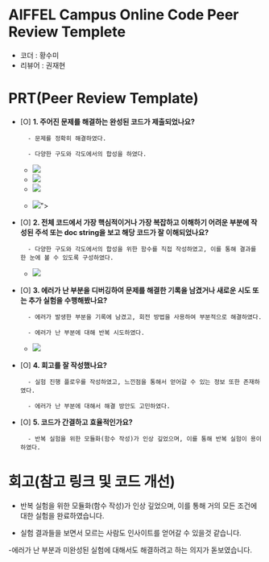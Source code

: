 # AIFFEL Campus Online Code Peer Review Templete
- 코더 : 황수미
- 리뷰어 : 권재현


# PRT(Peer Review Template)
- [O]  **1. 주어진 문제를 해결하는 완성된 코드가 제출되었나요?**
 
        - 문제를 정확히 해결하였다.
  
        - 다양한 구도와 각도에서의 합성을 하였다.

  - <img src ="https://private-user-images.githubusercontent.com/145317142/432569984-9a03dbee-c5da-4821-a19e-95d2841cb8a0.png?jwt=eyJhbGciOiJIUzI1NiIsInR5cCI6IkpXVCJ9.eyJpc3MiOiJnaXRodWIuY29tIiwiYXVkIjoicmF3LmdpdGh1YnVzZXJjb250ZW50LmNvbSIsImtleSI6ImtleTUiLCJleHAiOjE3NDQzNTA1MzksIm5iZiI6MTc0NDM1MDIzOSwicGF0aCI6Ii8xNDUzMTcxNDIvNDMyNTY5OTg0LTlhMDNkYmVlLWM1ZGEtNDgyMS1hMTllLTk1ZDI4NDFjYjhhMC5wbmc_WC1BbXotQWxnb3JpdGhtPUFXUzQtSE1BQy1TSEEyNTYmWC1BbXotQ3JlZGVudGlhbD1BS0lBVkNPRFlMU0E1M1BRSzRaQSUyRjIwMjUwNDExJTJGdXMtZWFzdC0xJTJGczMlMkZhd3M0X3JlcXVlc3QmWC1BbXotRGF0ZT0yMDI1MDQxMVQwNTQzNTlaJlgtQW16LUV4cGlyZXM9MzAwJlgtQW16LVNpZ25hdHVyZT1kOWFjYjg1YmNjYTdiMmM4NTE1Y2Q1ZWU2NTgzNTEzNDdlYTZlNzM3OGM2MjVkNjBiODY3ZWMwZGQ5YzM3MTQ2JlgtQW16LVNpZ25lZEhlYWRlcnM9aG9zdCJ9.8Nl0vM0ZbIM18LboC0GKV_wWFHsOB10NgI5QF2G7kYE">

  - <img src = "https://private-user-images.githubusercontent.com/145317142/432570002-aa016d64-dcfe-4401-975a-068568a6ac0f.png?jwt=eyJhbGciOiJIUzI1NiIsInR5cCI6IkpXVCJ9.eyJpc3MiOiJnaXRodWIuY29tIiwiYXVkIjoicmF3LmdpdGh1YnVzZXJjb250ZW50LmNvbSIsImtleSI6ImtleTUiLCJleHAiOjE3NDQzNTA1MzksIm5iZiI6MTc0NDM1MDIzOSwicGF0aCI6Ii8xNDUzMTcxNDIvNDMyNTcwMDAyLWFhMDE2ZDY0LWRjZmUtNDQwMS05NzVhLTA2ODU2OGE2YWMwZi5wbmc_WC1BbXotQWxnb3JpdGhtPUFXUzQtSE1BQy1TSEEyNTYmWC1BbXotQ3JlZGVudGlhbD1BS0lBVkNPRFlMU0E1M1BRSzRaQSUyRjIwMjUwNDExJTJGdXMtZWFzdC0xJTJGczMlMkZhd3M0X3JlcXVlc3QmWC1BbXotRGF0ZT0yMDI1MDQxMVQwNTQzNTlaJlgtQW16LUV4cGlyZXM9MzAwJlgtQW16LVNpZ25hdHVyZT1jZjY5NGQ5MWFmYzQ3MzkwMTI4N2Q4NGQxNzM4MWJlNjRiZThkMDk2Mzg1MjM0NTVlMzE3ZGVkNzlkNWRjOTFkJlgtQW16LVNpZ25lZEhlYWRlcnM9aG9zdCJ9.w1N4NFDRY4D7gxh0wF4SShD5sGD2x9a7-j-n0F-hTxA">

  - <img src = "https://private-user-images.githubusercontent.com/145317142/432570037-fdab4347-9d2c-4e01-bc0e-1038046c7c52.png?jwt=eyJhbGciOiJIUzI1NiIsInR5cCI6IkpXVCJ9.eyJpc3MiOiJnaXRodWIuY29tIiwiYXVkIjoicmF3LmdpdGh1YnVzZXJjb250ZW50LmNvbSIsImtleSI6ImtleTUiLCJleHAiOjE3NDQzNTA1MzksIm5iZiI6MTc0NDM1MDIzOSwicGF0aCI6Ii8xNDUzMTcxNDIvNDMyNTcwMDM3LWZkYWI0MzQ3LTlkMmMtNGUwMS1iYzBlLTEwMzgwNDZjN2M1Mi5wbmc_WC1BbXotQWxnb3JpdGhtPUFXUzQtSE1BQy1TSEEyNTYmWC1BbXotQ3JlZGVudGlhbD1BS0lBVkNPRFlMU0E1M1BRSzRaQSUyRjIwMjUwNDExJTJGdXMtZWFzdC0xJTJGczMlMkZhd3M0X3JlcXVlc3QmWC1BbXotRGF0ZT0yMDI1MDQxMVQwNTQzNTlaJlgtQW16LUV4cGlyZXM9MzAwJlgtQW16LVNpZ25hdHVyZT0xN2Q5NGVjZmFlMGUzNzI3ZjMxNTY4ODk4NTJiYTJlYThhNjBjZDExMWVmMWQwOGU2ODNhYWYxZTU5ZDQ0YzJiJlgtQW16LVNpZ25lZEhlYWRlcnM9aG9zdCJ9.s5Z5C5oxrg9xEr6v8Ud0w7uwNJHIdtsBwD7YR-sn6Tc">

  - <img src = "https://private-user-images.githubusercontent.com/145317142/432570057-5a8ec6d2-8cc1-4729-b9c6-ccfaa614d57e.png?jwt=eyJhbGciOiJIUzI1NiIsInR5cCI6IkpXVCJ9.eyJpc3MiOiJnaXRodWIuY29tIiwiYXVkIjoicmF3LmdpdGh1YnVzZXJjb250ZW50LmNvbSIsImtleSI6ImtleTUiLCJleHAiOjE3NDQzNTA1MzksIm5iZiI6MTc0NDM1MDIzOSwicGF0aCI6Ii8xNDUzMTcxNDIvNDMyNTcwMDU3LTVhOGVjNmQyLThjYzEtNDcyOS1iOWM2LWNjZmFhNjE0ZDU3ZS5wbmc_WC1BbXotQWxnb3JpdGhtPUFXUzQtSE1BQy1TSEEyNTYmWC1BbXotQ3JlZGVudGlhbD1BS0lBVkNPRFlMU0E1M1BRSzRaQSUyRjIwMjUwNDExJTJGdXMtZWFzdC0xJTJGczMlMkZhd3M0X3JlcXVlc3QmWC1BbXotRGF0ZT0yMDI1MDQxMVQwNTQzNTlaJlgtQW16LUV4cGlyZXM9MzAwJlgtQW16LVNpZ25hdHVyZT0zYmE2ODhlMzRmMTRkY2NhMjZjMDk5YzRiNjVjMWFjOTM1YzIyZGNhNzNjN2YzYjVjN2I5NDMyYTFhMDhlY2RiJlgtQW16LVNpZ25lZEhlYWRlcnM9aG9zdCJ9.LzWxQX42lo9Mj-MaJCoMzKPI8UjGCgwhbMLSc0L9LIA">">
  
    
- [O]  **2. 전체 코드에서 가장 핵심적이거나 가장 복잡하고 이해하기 어려운 부분에 작성된 
주석 또는 doc string을 보고 해당 코드가 잘 이해되었나요?**

        - 다양한 구도와 각도에서의 합성을 위한 함수를 직접 작성하였고, 이를 통해 결과를 한 눈에 볼 수 있도록 구성하였다.
  
  - <img src = "https://private-user-images.githubusercontent.com/145317142/432592302-123edcc9-53fb-4ce8-a7b5-6dd80a617038.png?jwt=eyJhbGciOiJIUzI1NiIsInR5cCI6IkpXVCJ9.eyJpc3MiOiJnaXRodWIuY29tIiwiYXVkIjoicmF3LmdpdGh1YnVzZXJjb250ZW50LmNvbSIsImtleSI6ImtleTUiLCJleHAiOjE3NDQzNDM2MjksIm5iZiI6MTc0NDM0MzMyOSwicGF0aCI6Ii8xNDUzMTcxNDIvNDMyNTkyMzAyLTEyM2VkY2M5LTUzZmItNGNlOC1hN2I1LTZkZDgwYTYxNzAzOC5wbmc_WC1BbXotQWxnb3JpdGhtPUFXUzQtSE1BQy1TSEEyNTYmWC1BbXotQ3JlZGVudGlhbD1BS0lBVkNPRFlMU0E1M1BRSzRaQSUyRjIwMjUwNDExJTJGdXMtZWFzdC0xJTJGczMlMkZhd3M0X3JlcXVlc3QmWC1BbXotRGF0ZT0yMDI1MDQxMVQwMzQ4NDlaJlgtQW16LUV4cGlyZXM9MzAwJlgtQW16LVNpZ25hdHVyZT03NDZjNzM1YzYxMWEwMjU5MWNjZWY5MzRkZDk1NWQ3YTA4ZGQ1YzYxYTFkOGM0OGJlZGQ4YWNjMjNmZGQwNWY0JlgtQW16LVNpZ25lZEhlYWRlcnM9aG9zdCJ9.-rBmcy5cNTQ0rJCyI4-rdapqL_J_65NWrsyFEHnOaZs">
        
- [O]  **3. 에러가 난 부분을 디버깅하여 문제를 해결한 기록을 남겼거나
새로운 시도 또는 추가 실험을 수행해봤나요?**

        - 에러가 발생한 부분을 기록에 남겼고, 회전 방법을 사용하여 부분적으로 해결하였다.
  
        - 에러가 난 부분에 대해 반복 시도하였다.
  
  - <img src = "https://private-user-images.githubusercontent.com/145317142/432591975-9aad6cc7-9d5e-4eb3-bfab-77eba54968ff.png?jwt=eyJhbGciOiJIUzI1NiIsInR5cCI6IkpXVCJ9.eyJpc3MiOiJnaXRodWIuY29tIiwiYXVkIjoicmF3LmdpdGh1YnVzZXJjb250ZW50LmNvbSIsImtleSI6ImtleTUiLCJleHAiOjE3NDQzNTA1MzksIm5iZiI6MTc0NDM1MDIzOSwicGF0aCI6Ii8xNDUzMTcxNDIvNDMyNTkxOTc1LTlhYWQ2Y2M3LTlkNWUtNGViMy1iZmFiLTc3ZWJhNTQ5NjhmZi5wbmc_WC1BbXotQWxnb3JpdGhtPUFXUzQtSE1BQy1TSEEyNTYmWC1BbXotQ3JlZGVudGlhbD1BS0lBVkNPRFlMU0E1M1BRSzRaQSUyRjIwMjUwNDExJTJGdXMtZWFzdC0xJTJGczMlMkZhd3M0X3JlcXVlc3QmWC1BbXotRGF0ZT0yMDI1MDQxMVQwNTQzNTlaJlgtQW16LUV4cGlyZXM9MzAwJlgtQW16LVNpZ25hdHVyZT0yMGM3NGE1NjI1MzA4ZTk1M2Y5MjhhNDc5M2VjZmFiZTg4ZjRiMWUwNTg3OWQ4N2U4N2ZhMDRlNGY1NTVlZmNhJlgtQW16LVNpZ25lZEhlYWRlcnM9aG9zdCJ9.UO05IUmIw6bDhjwBt45DOWTWq7r0cyUxf1UKJD5pGSk">
        
- [O]  **4. 회고를 잘 작성했나요?**
 
        - 실험 진행 플로우를 작성하였고, 느낀점을 통해서 얻어갈 수 있는 정보 또한 존재하였다.
  
        - 에러가 난 부분에 대해서 해결 방안도 고민하였다.
        
- [O]  **5. 코드가 간결하고 효율적인가요?**
 
        - 반복 실험을 위한 모듈화(함수 작성)가 인상 깊었으며, 이를 통해 반복 실험이 용이하였다.



# 회고(참고 링크 및 코드 개선)

- 반복 실험을 위한 모듈화(함수 작성)가 인상 깊었으며, 이를 통해 거의 모든 조건에 대한 실험을 완료하였습니다.
 
- 실험 결과들을 보면서 모르는 사람도 인사이트를 얻어갈 수 있을것 같습니다.

-에러가 난 부분과 미완성된 실험에 대해서도 해결하려고 하는 의지가 돋보였습니다.

